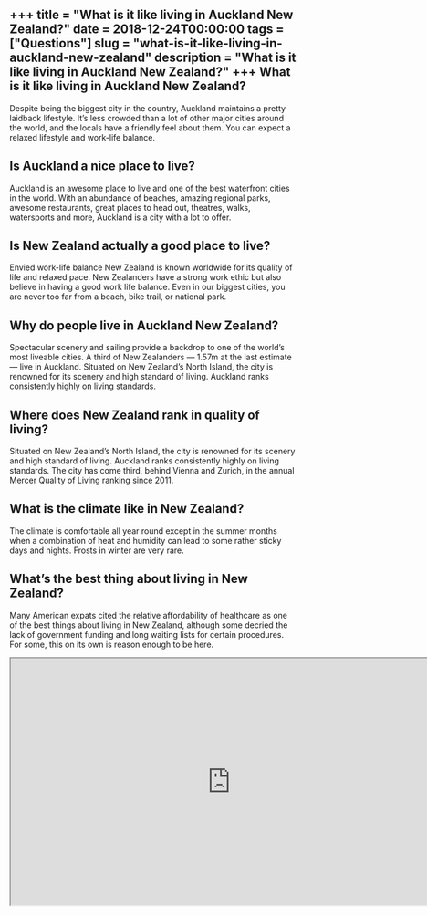 +++
title = "What is it like living in Auckland New Zealand?"
date = 2018-12-24T00:00:00
tags = ["Questions"]
slug = "what-is-it-like-living-in-auckland-new-zealand"
description = "What is it like living in Auckland New Zealand?"
+++
What is it like living in Auckland New Zealand?
-----------------------------------------------

Despite being the biggest city in the country, Auckland maintains a pretty laidback lifestyle. It’s less crowded than a lot of other major cities around the world, and the locals have a friendly feel about them. You can expect a relaxed lifestyle and work-life balance.

Is Auckland a nice place to live?
---------------------------------

Auckland is an awesome place to live and one of the best waterfront cities in the world. With an abundance of beaches, amazing regional parks, awesome restaurants, great places to head out, theatres, walks, watersports and more, Auckland is a city with a lot to offer.

Is New Zealand actually a good place to live?
---------------------------------------------

Envied work-life balance New Zealand is known worldwide for its quality of life and relaxed pace. New Zealanders have a strong work ethic but also believe in having a good work life balance. Even in our biggest cities, you are never too far from a beach, bike trail, or national park.

Why do people live in Auckland New Zealand?
-------------------------------------------

Spectacular scenery and sailing provide a backdrop to one of the world’s most liveable cities. A third of New Zealanders — 1.57m at the last estimate — live in Auckland. Situated on New Zealand’s North Island, the city is renowned for its scenery and high standard of living. Auckland ranks consistently highly on living standards.

Where does New Zealand rank in quality of living?
-------------------------------------------------

Situated on New Zealand’s North Island, the city is renowned for its scenery and high standard of living. Auckland ranks consistently highly on living standards. The city has come third, behind Vienna and Zurich, in the annual Mercer Quality of Living ranking since 2011.

What is the climate like in New Zealand?
----------------------------------------

The climate is comfortable all year round except in the summer months when a combination of heat and humidity can lead to some rather sticky days and nights. Frosts in winter are very rare.

What’s the best thing about living in New Zealand?
--------------------------------------------------

Many American expats cited the relative affordability of healthcare as one of the best things about living in New Zealand, although some decried the lack of government funding and long waiting lists for certain procedures. For some, this on its own is reason enough to be here.

<iframe allow="accelerometer; autoplay; clipboard-write; encrypted-media; gyroscope; picture-in-picture" allowfullscreen="" class="__youtube_prefs__  epyt-is-override  no-lazyload" data-no-lazy="1" data-origheight="433" data-origwidth="770" data-skipgform_ajax_framebjll="" height="433" id="_ytid_64394" loading="lazy" src="https://www.youtube.com/embed/TcdvcXxPRWU?enablejsapi=1&autoplay=0&cc_load_policy=0&cc_lang_pref=&iv_load_policy=1&loop=0&modestbranding=0&rel=1&fs=1&playsinline=0&autohide=2&theme=dark&color=red&controls=1&" title="YouTube player" width="770"></iframe>